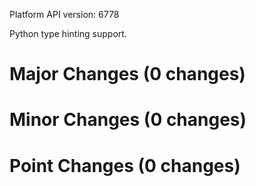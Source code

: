 Platform API version: 6778


Python type hinting support.

# Major Changes (0 changes)


# Minor Changes (0 changes)


# Point Changes (0 changes)
